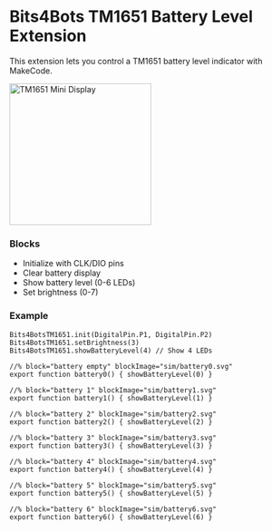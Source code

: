 # Bits4Bots TM1651 Battery Level Extension

This extension lets you control a TM1651 battery level indicator with MakeCode.

<img width="250" height="250" alt="TM1651 Mini Display" src="https://github.com/user-attachments/assets/737cf978-5861-4d35-ab06-cee06a23224e" />


### Blocks
- Initialize with CLK/DIO pins
- Clear battery display
- Show battery level (0-6 LEDs)
- Set brightness (0-7)

### Example
```blocks
Bits4BotsTM1651.init(DigitalPin.P1, DigitalPin.P2)
Bits4BotsTM1651.setBrightness(3)
Bits4BotsTM1651.showBatteryLevel(4) // Show 4 LEDs
```

```
//% block="battery empty" blockImage="sim/battery0.svg"
export function battery0() { showBatteryLevel(0) }
```
```
//% block="battery 1" blockImage="sim/battery1.svg"
export function battery1() { showBatteryLevel(1) }
```
```
//% block="battery 2" blockImage="sim/battery2.svg"
export function battery2() { showBatteryLevel(2) }
```
```
//% block="battery 3" blockImage="sim/battery3.svg"
export function battery3() { showBatteryLevel(3) }
```
```
//% block="battery 4" blockImage="sim/battery4.svg"
export function battery4() { showBatteryLevel(4) }
```
```
//% block="battery 5" blockImage="sim/battery5.svg"
export function battery5() { showBatteryLevel(5) }
```
```
//% block="battery 6" blockImage="sim/battery6.svg"
export function battery6() { showBatteryLevel(6) }
```
